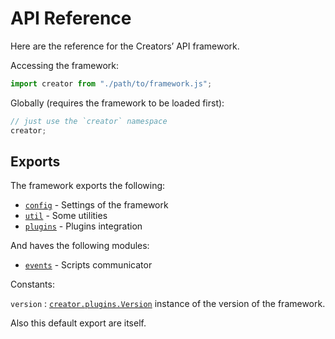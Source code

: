 # API Reference

Here are the reference for the Creators’ API framework.

Accessing the framework:

```javascript
import creator from "./path/to/framework.js";
```

Globally (requires the framework to be loaded first):

```javascript
// just use the `creator` namespace
creator;
```

## Exports

The framework exports the following:

- [`config`](./config) - Settings of the framework
- [`util`](./util) - Some utilities
- [`plugins`](./plugins) - Plugins integration

And haves the following modules:

- [`events`](./events) - Scripts communicator

Constants:

`version`
:   [`creator.plugins.Version`](./plugins#Version) instance of the
    version of the framework.

Also this default export are itself.
